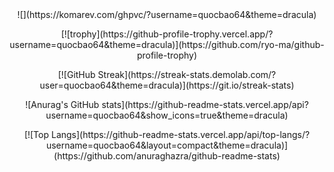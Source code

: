 <center></center>
<div align="center">
  ![](https://komarev.com/ghpvc/?username=quocbao64&theme=dracula)
</div>
<p align="center">
  [![trophy](https://github-profile-trophy.vercel.app/?username=quocbao64&theme=dracula)](https://github.com/ryo-ma/github-profile-trophy)
</p>

<p align="center">
  [![GitHub Streak](https://streak-stats.demolab.com/?user=quocbao64&theme=dracula)](https://git.io/streak-stats)
</p>

<p align="center">
![Anurag's GitHub stats](https://github-readme-stats.vercel.app/api?username=quocbao64&show_icons=true&theme=dracula)
</p>

<p align="center">
[![Top Langs](https://github-readme-stats.vercel.app/api/top-langs/?username=quocbao64&layout=compact&theme=dracula)](https://github.com/anuraghazra/github-readme-stats)
</p>



